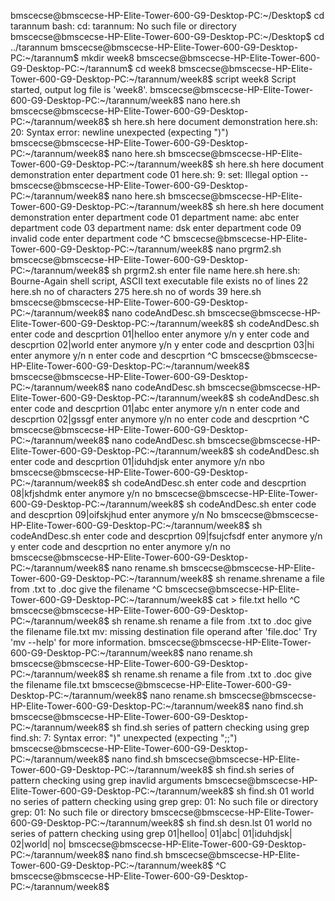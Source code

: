 bmscecse@bmscecse-HP-Elite-Tower-600-G9-Desktop-PC:~/Desktop$ cd tarannum
bash: cd: tarannum: No such file or directory
bmscecse@bmscecse-HP-Elite-Tower-600-G9-Desktop-PC:~/Desktop$ cd ../tarannum
bmscecse@bmscecse-HP-Elite-Tower-600-G9-Desktop-PC:~/tarannum$ mkdir week8
bmscecse@bmscecse-HP-Elite-Tower-600-G9-Desktop-PC:~/tarannum$ cd week8
bmscecse@bmscecse-HP-Elite-Tower-600-G9-Desktop-PC:~/tarannum/week8$ script week8
Script started, output log file is 'week8'.
bmscecse@bmscecse-HP-Elite-Tower-600-G9-Desktop-PC:~/tarannum/week8$ nano here.sh
bmscecse@bmscecse-HP-Elite-Tower-600-G9-Desktop-PC:~/tarannum/week8$ sh here.sh
here document demonstration
here.sh: 20: Syntax error: newline unexpected (expecting ")")
bmscecse@bmscecse-HP-Elite-Tower-600-G9-Desktop-PC:~/tarannum/week8$ nano here.sh
bmscecse@bmscecse-HP-Elite-Tower-600-G9-Desktop-PC:~/tarannum/week8$ sh here.sh
here document demonstration
enter department code
01
here.sh: 9: set: Illegal option --
bmscecse@bmscecse-HP-Elite-Tower-600-G9-Desktop-PC:~/tarannum/week8$ nano here.sh
bmscecse@bmscecse-HP-Elite-Tower-600-G9-Desktop-PC:~/tarannum/week8$ sh here.sh
here document demonstration
enter department code
01
department name: abc
enter department code
03
department name: dsk
enter department code
09
invalid code
enter department code
^C
bmscecse@bmscecse-HP-Elite-Tower-600-G9-Desktop-PC:~/tarannum/week8$ nano prgrm2.sh
bmscecse@bmscecse-HP-Elite-Tower-600-G9-Desktop-PC:~/tarannum/week8$ sh prgrm2.sh
enter file name
here.sh
here.sh: Bourne-Again shell script, ASCII text executable
file exists
no of lines
22 here.sh
no of characters
275 here.sh
no of words
39 here.sh
bmscecse@bmscecse-HP-Elite-Tower-600-G9-Desktop-PC:~/tarannum/week8$ nano codeAndDesc.sh
bmscecse@bmscecse-HP-Elite-Tower-600-G9-Desktop-PC:~/tarannum/week8$ sh codeAndDesc.sh
enter code and descprtion
01|helloo
enter anymore y/n 
y
enter code and descprtion
02|world
enter anymore y/n 
y
enter code and descprtion
03|hi
enter anymore y/n 
n
enter code and descprtion
^C
bmscecse@bmscecse-HP-Elite-Tower-600-G9-Desktop-PC:~/tarannum/week8$ 
bmscecse@bmscecse-HP-Elite-Tower-600-G9-Desktop-PC:~/tarannum/week8$ nano codeAndDesc.sh
bmscecse@bmscecse-HP-Elite-Tower-600-G9-Desktop-PC:~/tarannum/week8$ sh codeAndDesc.sh
enter code and descprtion
01|abc
enter anymore y/n 
n
enter code and descprtion
02|gssgf
enter anymore y/n 
no
enter code and descprtion
^C
bmscecse@bmscecse-HP-Elite-Tower-600-G9-Desktop-PC:~/tarannum/week8$ nano codeAndDesc.sh
bmscecse@bmscecse-HP-Elite-Tower-600-G9-Desktop-PC:~/tarannum/week8$ sh codeAndDesc.sh
enter code and descprtion
01|iduhdjsk
enter anymore y/n 
nbo
bmscecse@bmscecse-HP-Elite-Tower-600-G9-Desktop-PC:~/tarannum/week8$ sh codeAndDesc.sh
enter code and descprtion
08|kfjshdmk
enter anymore y/n 
no
bmscecse@bmscecse-HP-Elite-Tower-600-G9-Desktop-PC:~/tarannum/week8$ sh codeAndDesc.sh
enter code and descprtion
09|oifskjhud
enter anymore y/n 
No
bmscecse@bmscecse-HP-Elite-Tower-600-G9-Desktop-PC:~/tarannum/week8$ sh codeAndDesc.sh
enter code and descprtion
09|fsujcfsdf
enter anymore y/n 
y
enter code and descprtion
no
enter anymore y/n 
no
bmscecse@bmscecse-HP-Elite-Tower-600-G9-Desktop-PC:~/tarannum/week8$ nano rename.sh
bmscecse@bmscecse-HP-Elite-Tower-600-G9-Desktop-PC:~/tarannum/week8$ sh rename.shrename a file from .txt to .doc
give the filename
^C
bmscecse@bmscecse-HP-Elite-Tower-600-G9-Desktop-PC:~/tarannum/week8$ cat > file.txt
hello
^C
bmscecse@bmscecse-HP-Elite-Tower-600-G9-Desktop-PC:~/tarannum/week8$ sh rename.sh
rename a file from .txt to .doc
give the filename
file.txt
mv: missing destination file operand after 'file.doc'
Try 'mv --help' for more information.
bmscecse@bmscecse-HP-Elite-Tower-600-G9-Desktop-PC:~/tarannum/week8$ nano rename.sh
bmscecse@bmscecse-HP-Elite-Tower-600-G9-Desktop-PC:~/tarannum/week8$ sh rename.sh
rename a file from .txt to .doc
give the filename
file.txt
bmscecse@bmscecse-HP-Elite-Tower-600-G9-Desktop-PC:~/tarannum/week8$ nano rename.sh
bmscecse@bmscecse-HP-Elite-Tower-600-G9-Desktop-PC:~/tarannum/week8$ nano find.sh
bmscecse@bmscecse-HP-Elite-Tower-600-G9-Desktop-PC:~/tarannum/week8$ sh find.sh
series of pattern checking using grep
find.sh: 7: Syntax error: ")" unexpected (expecting ";;")
bmscecse@bmscecse-HP-Elite-Tower-600-G9-Desktop-PC:~/tarannum/week8$ nano find.sh
bmscecse@bmscecse-HP-Elite-Tower-600-G9-Desktop-PC:~/tarannum/week8$ sh find.sh
series of pattern checking using grep
inavlid arguments
bmscecse@bmscecse-HP-Elite-Tower-600-G9-Desktop-PC:~/tarannum/week8$ sh find.sh 01 world no
series of pattern checking using grep
grep: 01: No such file or directory
grep: 01: No such file or directory
bmscecse@bmscecse-HP-Elite-Tower-600-G9-Desktop-PC:~/tarannum/week8$ sh find.sh desn.lst 01 world no
series of pattern checking using grep
01|helloo|
01|abc|
01|iduhdjsk|
02|world|
no|
bmscecse@bmscecse-HP-Elite-Tower-600-G9-Desktop-PC:~/tarannum/week8$ nano find.sh
bmscecse@bmscecse-HP-Elite-Tower-600-G9-Desktop-PC:~/tarannum/week8$ ^C
bmscecse@bmscecse-HP-Elite-Tower-600-G9-Desktop-PC:~/tarannum/week8$ 
